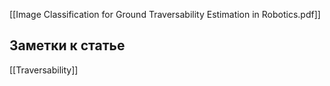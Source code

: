 [[Image Classification for Ground Traversability Estimation in Robotics.pdf]]

## Заметки к статье
[[Traversability]]
